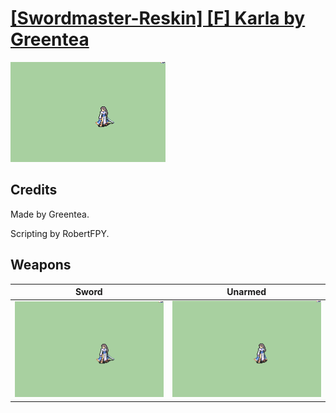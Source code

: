 # [\[Swordmaster-Reskin\] \[F\] Karla by Greentea](./)

<img src="./1.%20Sword/Sword_000.png" alt="[Swordmaster-Reskin] [F] Karla by Greentea standing" />

## Credits

Made by Greentea.

Scripting by RobertFPY.

## Weapons


|Sword |Unarmed |
|  :---: | :---: |
| <img alt="Sword animation" src="./1.%20Sword/Sword.gif" /> | <img alt="Unarmed animation" src="./8.%20Unarmed/Unarmed.gif" /> |
